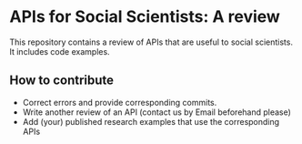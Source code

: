 # APIs for Social Scientists: A review
This repository contains a review of APIs that are useful to social scientists. It includes code examples.


## How to contribute
* Correct errors and provide corresponding commits.
* Write another review of an API (contact us by Email beforehand please)
* Add (your) published research examples that use the corresponding APIs
 
 
